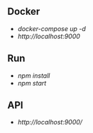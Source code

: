 ## Docker
- *docker-compose up -d*
- *http://localhost:9000*

## Run
- *npm install*
- *npm start*

## API
- *http://localhost:9000/*